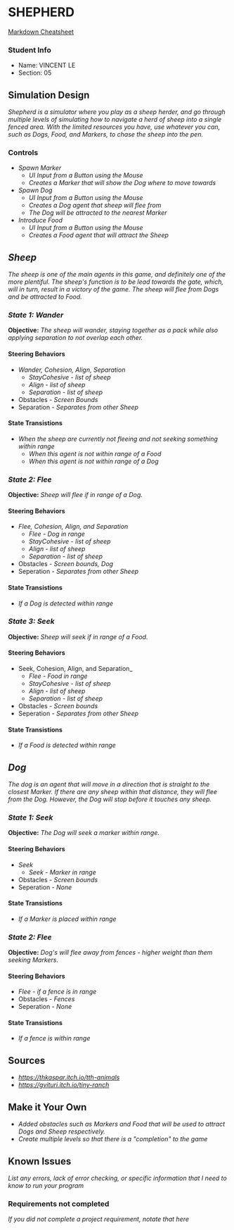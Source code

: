 # SHEPHERD

[Markdown Cheatsheet](https://github.com/adam-p/markdown-here/wiki/Markdown-Here-Cheatsheet)

### Student Info

-   Name: VINCENT LE
-   Section: 05

## Simulation Design

_Shepherd is a simulator where you play as a sheep herder, and go through multiple levels of simulating how to navigate a herd of sheep into a single
fenced area. With the limited resources you have, use whatever you can, such as Dogs, Food, and Markers, to chase the sheep into the pen._

### Controls

-   _Spawn Marker_
    -   _UI Input from a Button using the Mouse_
    -   _Creates a Marker that will show the Dog where to move towards_
-   _Spawn Dog_
    -   _UI Input from a Button using the Mouse_
    -   _Creates a Dog agent that sheep will flee from_
    -   _The Dog will be attracted to the nearest Marker_
-   _Introduce Food_
    -   _UI Input from a Button using the Mouse_
    -   _Creates a Food agent that will attract the Sheep_

## _Sheep_

_The sheep is one of the main agents in this game, and definitely one of the more plentiful. The sheep's function is to be lead towards the gate,
which, will in turn, result in a victory of the game. The sheep will flee from Dogs and be attracted to Food._

### _State 1: Wander_

**Objective:** _The sheep will wander, staying together as a pack while also applying separation to not overlap each other._

#### Steering Behaviors

- _Wander, Cohesion, Align, Separation_
   - _StayCohesive - list of sheep_
   - _Align - list of sheep_
   - _Separation - list of sheep_
- Obstacles - _Screen Bounds_
- Separation - _Separates from other Sheep_
   
#### State Transistions

- _When the sheep are currently not fleeing and not seeking something within range_
   - _When this agent is not within range of a Food_
   - _When this agent is not within range of a Dog_
   
### _State 2: Flee_

**Objective:** _Sheep will flee if in range of a Dog._

#### Steering Behaviors

- _Flee, Cohesion, Align, and Separation_
   - _Flee - Dog in range_
   - _StayCohesive - list of sheep_
   - _Align - list of sheep_
   - _Separation - list of sheep_
- Obstacles - _Screen bounds, Dog_
- Seperation - _Separates from other Sheep_
   
#### State Transistions

- _If a Dog is detected within range_

### _State 3: Seek_

**Objective:** _Sheep will seek if in range of a Food._

#### Steering Behaviors

- Seek, Cohesion, Align, and Separation_
   - _Flee - Food in range_
   - _StayCohesive - list of sheep_
   - _Align - list of sheep_
   - _Separation - list of sheep_
- Obstacles - _Screen bounds_
- Seperation - _Separates from other Sheep_
   
#### State Transistions

- _If a Food is detected within range_

## _Dog_

_The dog is an agent that will move in a direction that is straight to the closest Marker. If there are any sheep within that distance,
they will flee from the Dog. However, the Dog will stop before it touches any sheep._

### _State 1: Seek_

**Objective:** _The Dog will seek a marker within range._

#### Steering Behaviors

- _Seek_
   - _Seek - Marker in range_
- Obstacles - _Screen bounds_
- Seperation - _None_
   
#### State Transistions

- _If a Marker is placed within range_
   
### _State 2: Flee_

**Objective:** _Dog's will flee away from fences - higher weight than them seeking Markers._

#### Steering Behaviors

- _Flee - if a fence is in range_
- Obstacles - _Fences_
- Seperation - _None_
   
#### State Transistions

- _If a fence is within range_

## Sources

-   _https://thkaspar.itch.io/tth-animals_
-   _https://gvituri.itch.io/tiny-ranch_

## Make it Your Own

- _Added obstacles such as Markers and Food that will be used to attract Dogs and Sheep respectively._
- _Create multiple levels so that there is a "completion" to the game_

## Known Issues

_List any errors, lack of error checking, or specific information that I need to know to run your program_

### Requirements not completed

_If you did not complete a project requirement, notate that here_

